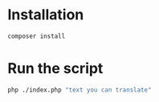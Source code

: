 # Installation

```bash
composer install
```

# Run the script

```bash
php ./index.php "text you can translate"
```
